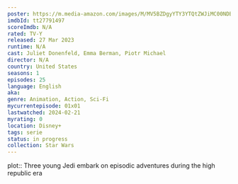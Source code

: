 ```yaml
---
poster: https://m.media-amazon.com/images/M/MV5BZDgyYTY3YTQtZWJiMC00NDBhLWIyZmUtZWEwYmJjY2IwOGI3XkEyXkFqcGdeQXVyMTU4NDg5OTM1._V1_SX300.jpg
imdbId: tt27791497
scoreImdb: N/A
rated: TV-Y
released: 27 Mar 2023
runtime: N/A
cast: Juliet Donenfeld, Emma Berman, Piotr Michael
director: N/A
country: United States
seasons: 1
episodes: 25
language: English
aka: 
genre: Animation, Action, Sci-Fi
mycurrentepisode: 01x01
lastwatched: 2024-02-21
myrating: 0
location: Disney+
tags: serie
status: in progress
collection: Star Wars
---
```


plot:: Three young Jedi embark on episodic adventures during the high republic era